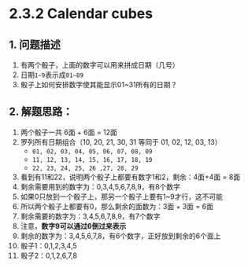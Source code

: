 # 2.3.2 Calendar cubes

## 1. 问题描述

1. 有两个骰子，上面的数字可以用来拼成日期（几号）
1. 日期`1~9`表示成`01~09`
1. 骰子上如何安排数字使其能显示01~31所有的日期？

## 2. 解题思路：

1. 两个骰子一共 6面 + 6面 = 12面
1. 罗列所有日期组合（10, 20, 21, 30, 31 等同于 01, 02, 12, 03, 13）
    - `01, 02, 03, 04, 05, 06, 07, 08, 09`
    - `11, 12, 13, 14, 15, 16, 17, 18, 19`
    - `22, 23, 24, 25, 26 ,27, 28, 29`
1. 看到有11和22，说明两个骰子上都要有数字1和2，剩余：4面+4面 = 8面
1. 剩余需要用到的数字为：0,3,4,5,6,7,8,9，有8个数字
1. 如果0只放到一个骰子上，那另一个骰子上要有1~9才行，这不可能
1. 所以两个骰子上都要有0，那么剩余的面数为：3面 + 3面 = 6面
1. 剩余需要的数字为：3,4,5,6,7,8,9，有7个数字
1. 注意，**数字9可以通过6倒过来表示**
1. 剩余的数字为：3,4,5,6,7,8，有6个数字，正好放到剩余的6个面上
1. 骰子1：0,1,2,3,4,5
1. 骰子2：0,1,2,6,7,8
